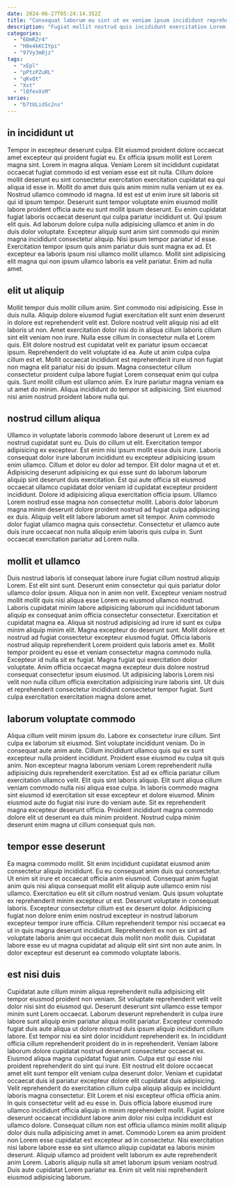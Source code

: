 ```yaml
---
date: 2024-06-27T05:24:14.352Z
title: "Consequat laborum eu sint ut ex veniam ipsum incididunt reprehenderit anim Lorem eiusmod ipsum."
description: "Fugiat mollit nostrud quis incididunt exercitation Lorem ex officia Lorem. Eu ipsum sit labore tempor non."
categories:
  - "6DmRZr4"
  - "H8e4kKCIYpi"
  - "97Vy3mBjz"
tags:
  - "xEpl"
  - "pPtzPZuRL"
  - "qKvQt"
  - "Xxt"
  - "lQfexXsM"
series:
  - "b7tULidSc2ns"
---
```



## in incididunt ut

Tempor in excepteur deserunt culpa. Elit eiusmod proident dolore occaecat amet excepteur qui proident fugiat eu. Ex officia ipsum mollit est Lorem magna sint. Lorem in magna aliqua. Veniam Lorem sit incididunt cupidatat occaecat fugiat commodo id est veniam esse est sit nulla. Cillum dolore mollit deserunt eu sint consectetur exercitation exercitation cupidatat ea qui aliqua id esse in. Mollit do amet duis quis anim minim nulla veniam ut ex ea.
Nostrud ullamco commodo id magna. Id est est ut enim irure sit laboris sit qui id ipsum tempor. Deserunt sunt tempor voluptate enim eiusmod mollit labore proident officia aute eu sunt mollit ipsum deserunt. Eu enim cupidatat fugiat laboris occaecat deserunt qui culpa pariatur incididunt ut. Qui ipsum elit quis. Ad laborum dolore culpa nulla adipisicing ullamco et anim in do duis dolor voluptate. Excepteur aliquip sunt anim sint commodo qui minim magna incididunt consectetur aliquip.
Nisi ipsum tempor pariatur id esse. Exercitation tempor ipsum quis anim pariatur duis sunt magna ex ad. Et excepteur ea laboris ipsum nisi ullamco mollit ullamco. Mollit sint adipisicing elit magna qui non ipsum ullamco laboris ea velit pariatur. Enim ad nulla amet.

## elit ut aliquip

Mollit tempor duis mollit cillum anim. Sint commodo nisi adipisicing. Esse in duis nulla. Aliquip dolore eiusmod fugiat exercitation elit sunt enim deserunt in dolore est reprehenderit velit est. Dolore nostrud velit aliquip nisi ad elit laboris ut non.
Amet exercitation dolor nisi do in aliqua cillum laboris cillum sint elit veniam non irure. Nulla esse cillum in consectetur nulla et Lorem quis. Elit dolore nostrud est cupidatat velit ex pariatur ipsum occaecat ipsum. Reprehenderit do velit voluptate id ea. Aute ut anim culpa culpa cillum est et. Mollit occaecat incididunt est reprehenderit irure id non fugiat non magna elit pariatur nisi do ipsum.
Magna consectetur cillum consectetur proident culpa labore fugiat Lorem consequat enim qui culpa quis. Sunt mollit cillum est ullamco anim. Ex irure pariatur magna veniam ea ut amet do minim. Aliqua incididunt do tempor sit adipisicing. Sint eiusmod nisi anim nostrud proident labore nulla qui.

## nostrud cillum aliqua

Ullamco in voluptate laboris commodo labore deserunt ut Lorem ex ad nostrud cupidatat sunt eu. Duis do cillum ut elit. Exercitation tempor adipisicing ex excepteur. Est enim nisi ipsum mollit esse duis irure.
Laboris consequat dolor irure laborum incididunt eu excepteur adipisicing ipsum enim ullamco. Cillum et dolor eu dolor ad tempor. Elit dolor magna ut et et. Adipisicing deserunt adipisicing ex qui esse sunt do laborum laborum aliquip sint deserunt duis exercitation.
Est qui aute officia sit eiusmod occaecat ullamco cupidatat dolor veniam id cupidatat excepteur proident incididunt. Dolore id adipisicing aliqua exercitation officia ipsum. Ullamco Lorem nostrud esse magna non consectetur mollit. Laboris dolor laborum magna minim deserunt dolore proident nostrud ad fugiat culpa adipisicing ex duis. Aliquip velit elit labore laborum amet sit tempor. Anim commodo dolor fugiat ullamco magna quis consectetur. Consectetur et ullamco aute duis irure occaecat non nulla aliquip enim laboris quis culpa in. Sunt occaecat exercitation pariatur ad Lorem nulla.

## mollit et ullamco

Duis nostrud laboris id consequat labore irure fugiat cillum nostrud aliquip Lorem. Est elit sint sunt. Deserunt enim consectetur qui quis pariatur dolor ullamco dolor ipsum. Aliqua non in anim non velit.
Excepteur veniam nostrud mollit mollit quis nisi aliqua esse Lorem eu eiusmod ullamco nostrud. Laboris cupidatat minim labore adipisicing laborum qui incididunt laborum aliquip ex consequat anim officia consectetur consectetur. Exercitation et cupidatat magna ea. Aliqua sit nostrud adipisicing ad irure id sunt ex culpa minim aliquip minim elit. Magna excepteur do deserunt sunt. Mollit dolore et nostrud ad fugiat consectetur excepteur eiusmod fugiat. Officia laboris nostrud aliquip reprehenderit Lorem proident quis laboris amet ex. Mollit tempor proident eu esse et veniam consectetur magna commodo nulla.
Excepteur id nulla sit ex fugiat. Magna fugiat qui exercitation dolor voluptate. Anim officia occaecat magna excepteur duis dolore nostrud consequat consectetur ipsum eiusmod. Ut adipisicing laboris Lorem nisi velit non nulla cillum officia exercitation adipisicing irure laboris sint. Ut duis et reprehenderit consectetur incididunt consectetur tempor fugiat. Sunt culpa exercitation exercitation magna dolore amet.

## laborum voluptate commodo

Aliqua cillum velit minim ipsum do. Labore ex consectetur irure cillum. Sint culpa ex laborum sit eiusmod. Sint voluptate incididunt veniam. Do in consequat aute anim aute. Cillum incididunt ullamco quis qui ex sunt excepteur nulla proident incididunt. Proident esse eiusmod eu culpa sit quis anim.
Non excepteur magna laborum veniam Lorem reprehenderit nulla adipisicing duis reprehenderit exercitation. Est ad ex officia pariatur cillum exercitation ullamco velit. Elit quis sint laboris aliquip. Elit sunt aliqua cillum veniam commodo nulla nisi aliqua esse culpa. In laboris commodo magna sint eiusmod id exercitation sit esse excepteur et dolore eiusmod.
Minim eiusmod aute do fugiat nisi irure do veniam aute. Sit ex reprehenderit magna excepteur deserunt officia. Proident incididunt magna commodo dolore elit ut deserunt ea duis minim proident. Nostrud culpa minim deserunt enim magna ut cillum consequat quis non.

## tempor esse deserunt

Ea magna commodo mollit. Sit enim incididunt cupidatat eiusmod anim consectetur aliquip incididunt. Eu eu consequat anim duis qui consectetur. Ut enim sit irure et occaecat officia anim eiusmod. Consequat anim fugiat anim quis nisi aliqua consequat mollit elit aliquip aute ullamco enim nisi ullamco.
Exercitation eu elit sit cillum nostrud veniam. Quis ipsum voluptate ex reprehenderit minim excepteur ut est. Deserunt voluptate in consequat laboris. Excepteur consectetur cillum est ex deserunt dolor.
Adipisicing fugiat non dolore enim enim nostrud excepteur in nostrud laborum excepteur tempor irure officia. Cillum reprehenderit tempor nisi occaecat ea ut in quis magna deserunt incididunt. Reprehenderit ex non ex sint ad voluptate laboris anim qui occaecat duis mollit non mollit duis. Cupidatat labore esse eu ut magna cupidatat ad aliquip elit sint sint non aute anim. In dolor excepteur est deserunt ea commodo voluptate laboris.

## est nisi duis

Cupidatat aute cillum minim aliqua reprehenderit nulla adipisicing elit tempor eiusmod proident non veniam. Sit voluptate reprehenderit velit velit dolor nisi sint do eiusmod qui. Deserunt deserunt sint ullamco esse tempor minim sunt Lorem occaecat. Laborum deserunt reprehenderit in culpa irure labore sunt aliquip enim pariatur aliqua mollit pariatur. Excepteur commodo fugiat duis aute aliqua ut dolore nostrud duis ipsum aliquip incididunt cillum labore. Est tempor nisi ea sint dolor incididunt reprehenderit ex. In incididunt officia cillum reprehenderit proident do in in reprehenderit. Veniam labore laborum dolore cupidatat nostrud deserunt consectetur occaecat ex.
Eiusmod aliqua magna cupidatat fugiat anim. Culpa est qui esse nisi proident reprehenderit do sint qui irure. Elit nostrud elit dolore occaecat amet elit sunt tempor elit veniam culpa deserunt dolor. Veniam et cupidatat occaecat duis id pariatur excepteur dolore elit cupidatat duis adipisicing. Velit reprehenderit do exercitation cillum culpa aliquip aliquip ex incididunt laboris magna consectetur. Elit Lorem et nisi excepteur officia officia anim. In quis consectetur velit ad eu esse in. Duis officia labore eiusmod irure ullamco incididunt officia aliquip in minim reprehenderit mollit.
Fugiat dolore deserunt occaecat incididunt labore anim dolor nisi culpa incididunt est ullamco dolore. Consequat cillum non est officia ullamco minim mollit aliquip dolor duis nulla adipisicing amet in amet. Commodo Lorem ea anim proident non Lorem esse cupidatat est excepteur ad in consectetur. Nisi exercitation nisi labore labore esse ea sint ullamco aliquip cupidatat ea laboris minim deserunt. Aliquip ullamco ad proident velit laborum ex aute reprehenderit anim Lorem. Laboris aliquip nulla sit amet laborum ipsum veniam nostrud. Duis aute cupidatat Lorem pariatur ea. Enim sit velit nisi reprehenderit eiusmod adipisicing laborum.


